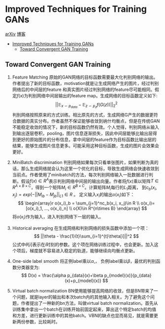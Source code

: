 # Improved Techniques for Training GANs
[arXiv](https://arxiv.org/abs/1606.03498)
[博客](http://blog.csdn.net/zijin0802034/article/details/58643889)


<!-- toc orderedList:0 depthFrom:1 depthTo:6 -->

* [Improved Techniques for Training GANs](#improved-techniques-for-training-gans)
  * [Toward Convergent GAN Training](#toward-convergent-gan-training)

<!-- tocstop -->

## Toward Convergent GAN Training
1. Feature Matching
原始的GAN网络的目标函数需要最大化判别网络的输出。作者提出了新的目标函数，motivation就是让生成网络产生的图片，经过判别网络后的中间层的feature 和真实图片经过判别网络的feature尽可能相同。假定$f(x)$为判别网络中间层输出的feature map。生成网络的目标函数定义如下:
$$ ||\mathbb E_{x\backsim p_{data}} - \mathbb E_{z\backsim p_{z}}f(G(z))||^2_2 $$
判别网络按照原来的方式训练。相比原先的方式，生成网络G产生的数据更符合数据的真实分布。作者虽然不保证能够收敛到纳什均衡点，但是在传统GAN不能稳定收敛的情况下，新的目标函数仍然有效。个人觉得，判别网络从输入到输出逐层卷积，pooling，图片信息逐渐损失，因此中间层能够比输出层得到更好的原始图片的分布信息，拿中间层的feature作为目标函数比输出层的结果，能够生成图片信息更多。可能采用这种目标函数，生成的图片会效果会更好。

2. MiniBatch discrimination
判别网络如果每次只看单张图片，如果判断为真的话，那么生成网络就会认为这里一个优化的目标，导致生成网络会快速收敛到当前点。作者使用了minibatch的方法，每次判别网络输入一批数据进行判断。假设$f(x)\in R^{A}$表示判别网络中间层的输出向量。作者将$f(x)$乘以矩阵$T\in R^{A\times B\times C}$，得到一个矩阵$M_i\in R^{B\times C}$。计算矩阵$M_i$每行的$L_1$距离， 到$c_b(x_i,x_j)=exp(-||M_{ib}-M_{jb}||_{L1} \in R$ 。 定义输入$x_i$的输出$o(x_i)$如下：
$$
\begin{array}r
o(x_i)_b = \sum_{j=1}^nc_b(x_i, x_j)\in R \\
o(x_i)=[o(x_i)_1, ..., o(x_i)_n] \\
o(X)\in R^{n\times B}
\end{array}
$$
将$o(x_i)$作为输入，进入判别网络下一层的输入。

3. Historical averaging
在生成网络和判别网络的损失函数中添加一个项：
$$ ||\theta - \frac{1}{t}\sum_{i=1}^{t}\theta[i]||^2 $$
公式中$\theta[i]$表示在$i$时刻的参数。这个项在网络训练过程中，也会更新。加入这个项后，梯度就不容易进入稳定的轨道，能够继续向均衡点更新。

4. One-side label smooth
将正例label乘以$\alpha$,， 负例label乘以$\beta$，最优的判别函数分类器变为:
$$ D(x) = \frac{\alpha p_{data}(x)+\beta p_{model}(x)}{p_{data}(x)+p_{model}(x)} $$

5. Virtual batch normalization
BN使用能够提高网络的收敛，但是BN带来了一个问题，就是layer的输出和本次batch内的其他输入相关。为了避免这个问题，作者提出了一种新的bn方法，叫做virtual batch normalization。首先从训练集中拿出一个batch在训练开始前固定起来，算出这个特定batch的均值和方差，进行更新训练中的其他batch。VBN的缺点也显而易见，就是需要更新两份参数，比较耗时。
